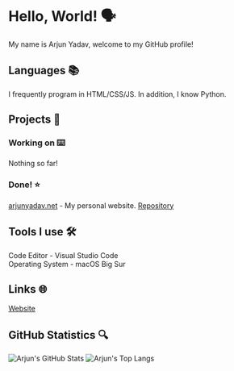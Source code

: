 # Hello, World! 🗣
My name is Arjun Yadav, welcome to my GitHub profile!

## Languages 📚
I frequently program in HTML/CSS/JS. In addition, I know Python.

## Projects 🚀
### Working on ⌨️
Nothing so far!

### Done! ⭐️
[arjunyadav.net](https://arjunyadav.net) - My personal website. [Repository](https://github.com/y-arjun-y/arjunyadav) <br>

## Tools I use 🛠
Code Editor - Visual Studio Code <br>
Operating System - macOS Big Sur

## Links 🌐
[Website](https://arjunyadav.net)

## GitHub Statistics 🔍
![Arjun's GitHub Stats](https://github-readme-stats.vercel.app/api?username=y-arjun-y&count_private=true&theme=default)
![Arjun's Top Langs](https://github-readme-stats.vercel.app/api/top-langs/?username=y-arjun-y)

